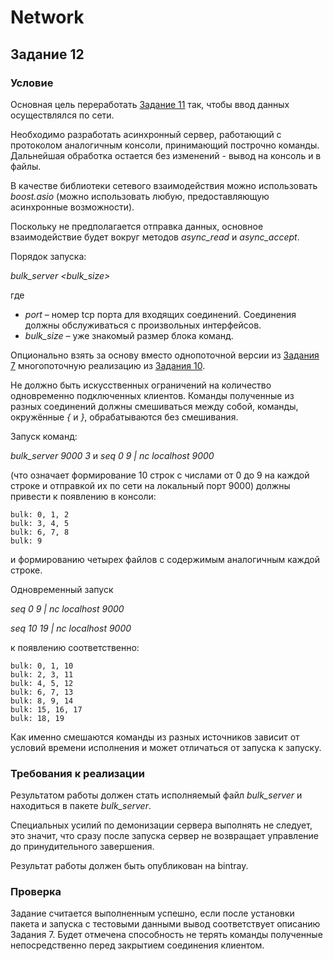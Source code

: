 # Network
## Задание 12
### Условие
Основная  цель  переработать [Задание 11](https://github.com/mgorshkov/async) так, чтобы ввод данных
осуществлялся по сети.

Необходимо разработать асинхронный сервер, работающий с протоколом
аналогичным консоли, принимающий построчно команды.  Дальнейшая
обработка остается без изменений - вывод на консоль и в файлы.

В  качестве  библиотеки  сетевого  взаимодействия  можно  использовать
*boost.asio* (можно использовать любую, предоставляющую асинхронные
возможности).

Поскольку не предполагается отправка данных, основное взаимодействие
будет вокруг методов *async_read* и *async_accept*.

Порядок запуска:

*bulk_server <port> <bulk_size>*

где
- *port* – номер tcp порта для входящих соединений. Соединения должны
обслуживаться с произвольных интерфейсов.
- *bulk_size* – уже знакомый размер блока команд.

Опционально взять за основу вместо однопоточной версии из [Задания 7](https://github.com/mgorshkov/bulk)
многопоточную реализацию из [Задания 10](https://github.com/mgorshkov/bulkmt).

Не должно быть искусственных ограничений на количество одновременно
подключенных клиентов.  Команды полученные из разных соединений
должны смешиваться между собой, команды, окружённые *{* и *}*,
обрабатываются без смешивания.

Запуск команд:

*bulk_server 9000 3* и *seq 0 9 | nc localhost 9000*

(что означает формирование 10 строк с числами от 0 до 9 на каждой
строке и отправкой их по сети на локальный порт 9000) должны привести
к появлению в консоли:

```
bulk: 0, 1, 2
bulk: 3, 4, 5
bulk: 6, 7, 8
bulk: 9
```

и формированию четырех файлов с содержимым аналогичным каждой
строке.

Одновременный запуск

*seq 0 9 | nc localhost 9000*

*seq 10 19 | nc localhost 9000*

к появлению соответственно:

```
bulk: 0, 1, 10
bulk: 2, 3, 11
bulk: 4, 5, 12
bulk: 6, 7, 13
bulk: 8, 9, 14
bulk: 15, 16, 17
bulk: 18, 19
```

Как именно смешаются команды из разных источников зависит от условий
времени исполнения и может отличаться от запуска к запуску.

### Требования к реализации
Результатом работы должен стать исполняемый файл
*bulk_server* и находиться в пакете *bulk_server*.

Специальных усилий по демонизации сервера выполнять не следует, это
значит, что сразу после запуска сервер не возвращает управление до
принудительного завершения.

Результат работы должен быть опубликован на bintray.

### Проверка
Задание считается выполненным успешно, если после установки пакета и
запуска с тестовыми данными вывод соответствует описанию Задания 7.
Будет отмечена способность не терять команды полученные непосредственно
перед закрытием соединения клиентом.
